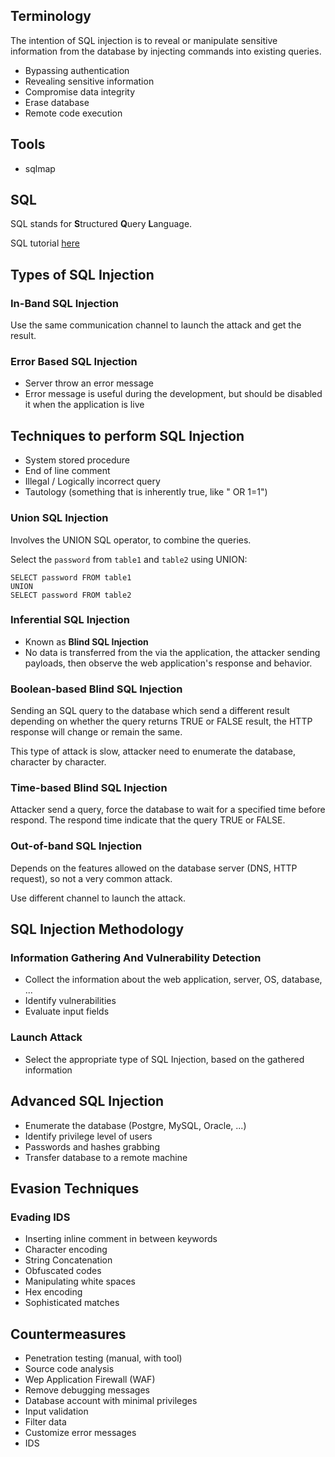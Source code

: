 ## Terminology

The intention of SQL injection is to reveal or manipulate sensitive information from the database by injecting commands into existing queries.

- Bypassing authentication
- Revealing sensitive information
- Compromise data integrity
- Erase database
- Remote code execution

## Tools

- sqlmap

## SQL

SQL stands for **S**tructured **Q**uery **L**anguage.

SQL tutorial [here](https://www.w3schools.com/sql/sql_delete.asp)

## Types of SQL Injection

### In-Band SQL Injection

Use the same communication channel to launch the attack and get the result.

### Error Based SQL Injection

- Server throw an error message
- Error message is useful during the development, but should be disabled it when the application is live

## Techniques to perform SQL Injection

- System stored procedure
- End of line comment
- Illegal / Logically incorrect query
- Tautology (something that is inherently true, like " OR 1=1")

### Union SQL Injection

Involves the UNION SQL operator, to combine the queries.

Select the `password` from `table1` and `table2` using UNION:

```
SELECT password FROM table1
UNION
SELECT password FROM table2
```

### Inferential SQL Injection

- Known as **Blind SQL Injection**
- No data is transferred from the via the application, the attacker sending payloads, then observe the web application's response and behavior.

### Boolean-based Blind SQL Injection

Sending an SQL query to the database which send a different result depending on whether the query returns TRUE 
or FALSE result, the HTTP response will change or remain the same.

This type of attack is slow, attacker need to enumerate the database, character by character.

### Time-based Blind SQL Injection

Attacker send a query, force the database to wait for a specified time before respond.
The respond time indicate that the query TRUE or FALSE.

### Out-of-band SQL Injection

Depends on the features allowed on the database server (DNS, HTTP request), so not a very common attack. 

Use different channel to launch the attack. 

## SQL Injection Methodology

### Information Gathering And Vulnerability Detection

- Collect the information about the web application, server, OS, database, ...
- Identify vulnerabilities 
- Evaluate input fields

### Launch Attack

- Select the appropriate type of SQL Injection, based on the gathered information

## Advanced SQL Injection

- Enumerate the database (Postgre, MySQL, Oracle, ...)
- Identify privilege level of users
- Passwords and hashes grabbing
- Transfer database to a remote machine

## Evasion Techniques 

### Evading IDS

- Inserting inline comment in between keywords
- Character encoding
- String Concatenation
- Obfuscated codes
- Manipulating white spaces
- Hex encoding
- Sophisticated matches

## Countermeasures

- Penetration testing (manual, with tool)
- Source code analysis
- Wep Application Firewall (WAF)
- Remove debugging messages
- Database account with minimal privileges
- Input validation
- Filter data
- Customize error messages
- IDS
